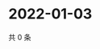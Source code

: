 # 2022-01-03

共 0 条

<!-- BEGIN WEIBO -->
<!-- 最后更新时间 Mon Jan 03 2022 11:15:59 GMT+0800 (China Standard Time) -->

<!-- END WEIBO -->
